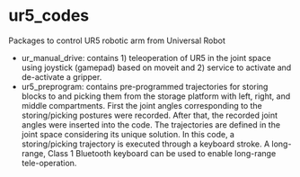 # ur5_codes
Packages to control UR5 robotic arm from Universal Robot

- ur_manual_drive: contains 1) teleoperation of UR5 in the joint space using joystick (gamepad) based on moveit and 2) service to activate and de-activate a gripper.
- ur5_preprogram: contains pre-programmed trajectories for storing blocks to and picking them from the storage platform with left, right, and middle compartments. First the joint angles corresponding to the storing/picking postures were recorded. After that, the recorded joint angles were inserted into the code. The trajectories are defined in the joint space considering its unique solution. In this code, a storing/picking trajectory is executed through a keyboard stroke. A long-range, Class 1 Bluetooth keyboard can be used to enable long-range tele-operation.
